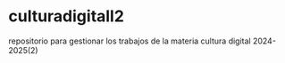 # culturadigitall2
repositorio para gestionar los trabajos de la materia cultura digital 2024-2025(2)
